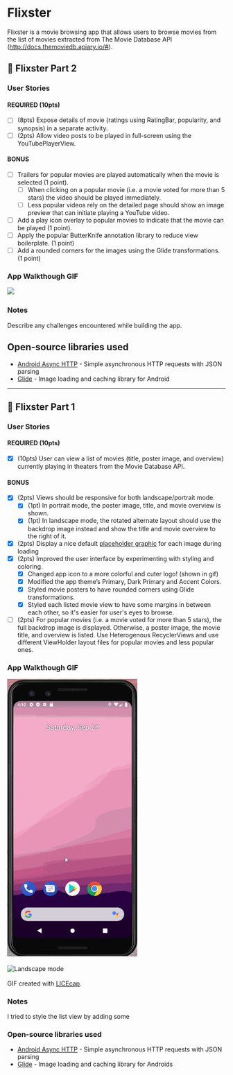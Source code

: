 # Flixster
Flixster is a movie browsing app that allows users to browse movies from the list of movies extracted from The Movie Database API (http://docs.themoviedb.apiary.io/#).

## 📝 Flixster Part 2

### User Stories

#### REQUIRED (10pts)

- [ ] (8pts) Expose details of movie (ratings using RatingBar, popularity, and synopsis) in a separate activity.
- [ ] (2pts) Allow video posts to be played in full-screen using the YouTubePlayerView.

#### BONUS

- [ ] Trailers for popular movies are played automatically when the movie is selected (1 point).
  - [ ] When clicking on a popular movie (i.e. a movie voted for more than 5 stars) the video should be played immediately.
  - [ ] Less popular videos rely on the detailed page should show an image preview that can initiate playing a YouTube video.
- [ ] Add a play icon overlay to popular movies to indicate that the movie can be played (1 point).
- [ ] Apply the popular ButterKnife annotation library to reduce view boilerplate. (1 point)
- [ ] Add a rounded corners for the images using the Glide transformations. (1 point)

### App Walkthough GIF
<img src="https://github.com/rennahweng/Flixster/blob/master/walkthroughs/portrait_part2.gif" width=300><br>

### Notes

Describe any challenges encountered while building the app.

## Open-source libraries used
- [Android Async HTTP](https://github.com/codepath/CPAsyncHttpClient) - Simple asynchronous HTTP requests with JSON parsing
- [Glide](https://github.com/bumptech/glide) - Image loading and caching library for Android

---

## 📝 Flixster Part 1

### User Stories 


#### REQUIRED (10pts)
- [x] (10pts) User can view a list of movies (title, poster image, and overview) currently playing in theaters from the Movie Database API.

#### BONUS
- [x] (2pts) Views should be responsive for both landscape/portrait mode.
   - [x] (1pt) In portrait mode, the poster image, title, and movie overview is shown.
   - [x] (1pt) In landscape mode, the rotated alternate layout should use the backdrop image instead and show the title and movie overview to the right of it.

- [x] (2pts) Display a nice default [placeholder graphic](https://guides.codepath.org/android/Displaying-Images-with-the-Glide-Library#advanced-usage) for each image during loading
- [x] (2pts) Improved the user interface by experimenting with styling and coloring.
   - [x] Changed app icon to a more colorful and cuter logo! (shown in gif)
   - [x] Modified the app theme’s Primary, Dark Primary and Accent Colors.
   - [x] Styled movie posters to have rounded corners using Glide transformations.
   - [x] Styled each listed movie view to have some margins in between each other, so it's easier for user's eyes to browse.
   
- [ ] (2pts) For popular movies (i.e. a movie voted for more than 5 stars), the full backdrop image is displayed. Otherwise, a poster image, the movie title, and overview is listed. Use Heterogenous RecyclerViews and use different ViewHolder layout files for popular movies and less popular ones.

### App Walkthough GIF
<img src="https://github.com/rennahweng/Flixster/blob/master/walkthroughs/portrait.gif" alt="Portrait mode" width=300><br>
<br>
<img src="https://github.com/rennahweng/Flixster/blob/master/walkthroughs/landscape.gif" alt="Landscape mode" width=600><br>
<br>
GIF created with <a href="https://www.cockos.com/licecap/">LICEcap</a>.

### Notes
I tried to style the list view by adding some 

### Open-source libraries used

- [Android Async HTTP](https://github.com/codepath/CPAsyncHttpClient) - Simple asynchronous HTTP requests with JSON parsing
- [Glide](https://github.com/bumptech/glide) - Image loading and caching library for Androids
